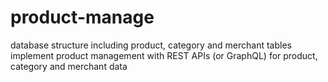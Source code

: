 # product-manage
database structure including product, category and merchant tables
implement product management with REST APIs (or GraphQL) for product, category and merchant data
